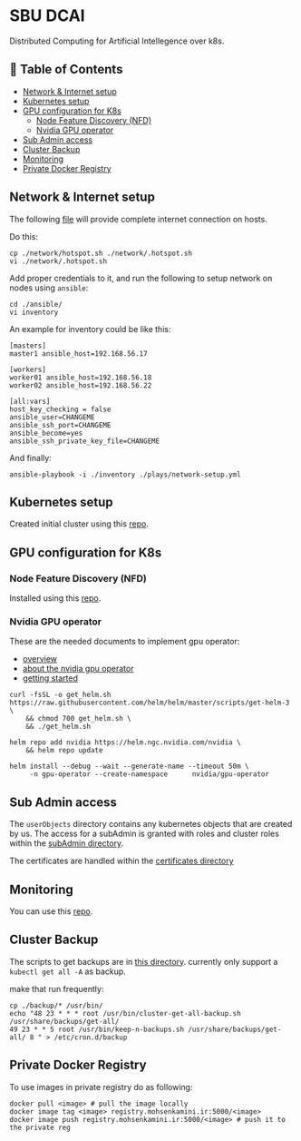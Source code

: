 # SBU DCAI
Distributed Computing for Artificial Intellegence over k8s.
## 📖 Table of Contents
- [Network & Internet setup](#network--internet-setup)
- [Kubernetes setup](#kubernetes-setup)
- [GPU configuration for K8s](#gpu-configuration-for-k8s)
  - [Node Feature Discovery (NFD)](#node-feature-discovery-nfd)
  - [Nvidia GPU operator](#nvidia-gpu-operator)
- [Sub Admin access](#sub-admin-access)
- [Cluster Backup](#cluster-backup)
- [Monitoring](#monitoring)
- [Private Docker Registry](private-docker-registry)
## Network & Internet setup
The following [file](./network/hotspot.sh) will provide complete internet connection on hosts.

Do this:
~~~
cp ./network/hotspot.sh ./network/.hotspot.sh
vi ./network/.hotspot.sh
~~~
Add proper credentials to it, and run the following to setup network on nodes using `ansible`:
~~~
cd ./ansible/
vi inventory
~~~
An example for inventory could be like this: 
~~~
[masters]
master1 ansible_host=192.168.56.17

[workers]
worker01 ansible_host=192.168.56.18
worker02 ansible_host=192.168.56.22

[all:vars]
host_key_checking = false
ansible_user=CHANGEME
ansible_ssh_port=CHANGEME
ansible_become=yes
ansible_ssh_private_key_file=CHANGEME
~~~
And finally: 
~~~
ansible-playbook -i ./inventory ./plays/network-setup.yml
~~~

## Kubernetes setup

Created initial cluster using this [repo](https://github.com/mohsenkamini/Getting-started-w-Kubernetes).

## GPU configuration for K8s

### Node Feature Discovery (NFD)
Installed using this [repo](https://github.com/kubernetes-sigs/node-feature-discovery).

### Nvidia GPU operator
These are the needed documents to implement gpu operator:
- [overview](https://catalog.ngc.nvidia.com/orgs/nvidia/containers/gpu-operator)
- [about the nvidia gpu operator](https://catalog.ngc.nvidia.com/orgs/nvidia/containers/gpu-operator)
- [getting started](https://docs.nvidia.com/datacenter/cloud-native/gpu-operator/latest/getting-started.html)

~~~
curl -fsSL -o get_helm.sh https://raw.githubusercontent.com/helm/helm/master/scripts/get-helm-3 \
    && chmod 700 get_helm.sh \
    && ./get_helm.sh
~~~
~~~
helm repo add nvidia https://helm.ngc.nvidia.com/nvidia \
    && helm repo update
~~~
~~~
helm install --debug --wait --generate-name --timeout 50m \
     -n gpu-operator --create-namespace      nvidia/gpu-operator
~~~


## Sub Admin access
The `userObjects` directory contains any kubernetes objects that are created by us. The access for a subAdmin is granted with roles and cluster roles within the [subAdmin directory](./userObjects/subAdmin).

The certificates are handled within the [certificates directory](./userObjects/certificates)

## Monitoring

You can use this [repo](https://github.com/Mi-Kho/monitoring.git).

## Cluster Backup
The scripts to get backups are in [this directory](./backup/). currently only support a `kubectl get all -A` as backup.

make that run frequently:
~~~
cp ./backup/* /usr/bin/
echo "48 23 * * * root /usr/bin/cluster-get-all-backup.sh /usr/share/backups/get-all/
49 23 * * 5 root /usr/bin/keep-n-backups.sh /usr/share/backups/get-all/ 8 " > /etc/cron.d/backup
~~~

## Private Docker Registry
To use images in private registry do as following:
~~~
docker pull <image> # pull the image locally
docker image tag <image> registry.mohsenkamini.ir:5000/<image>
docker image push registry.mohsenkamini.ir:5000/<image> # push it to the private reg
~~~
